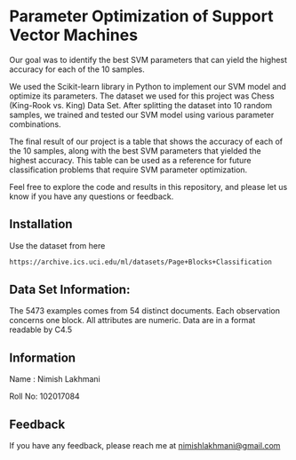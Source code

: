 # Parameter Optimization of Support Vector Machines

 Our goal was to identify the best SVM parameters that can yield the highest accuracy for each of the 10 samples.

We used the Scikit-learn library in Python to implement our SVM model and optimize its parameters. The dataset we used for this project was Chess (King-Rook vs. King) Data Set. After splitting the dataset into 10 random samples, we trained and tested our SVM model using various parameter combinations.

The final result of our project is a table that shows the accuracy of each of the 10 samples, along with the best SVM parameters that yielded the highest accuracy. This table can be used as a reference for future classification problems that require SVM parameter optimization.

Feel free to explore the code and results in this repository, and please let us know if you have any questions or feedback.

## Installation

Use the dataset from here

```bash
https://archive.ics.uci.edu/ml/datasets/Page+Blocks+Classification
```

## Data Set Information:

The 5473 examples comes from 54 distinct documents. Each observation concerns one block. All attributes are numeric. Data are in a format readable by C4.5


## Information

Name : Nimish Lakhmani

Roll No: 102017084

## Feedback

If you have any feedback, please reach me at nimishlakhmani@gmail.com

